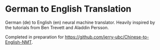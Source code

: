 # German to English Translation

German (de) to English (en) neural machine translator.
Heavily inspired by the tutorials from Ben Trevett and Aladdin Persson.

Completed in preparation for https://github.com/jerry-ubc/Chinese-to-English-NMT.
